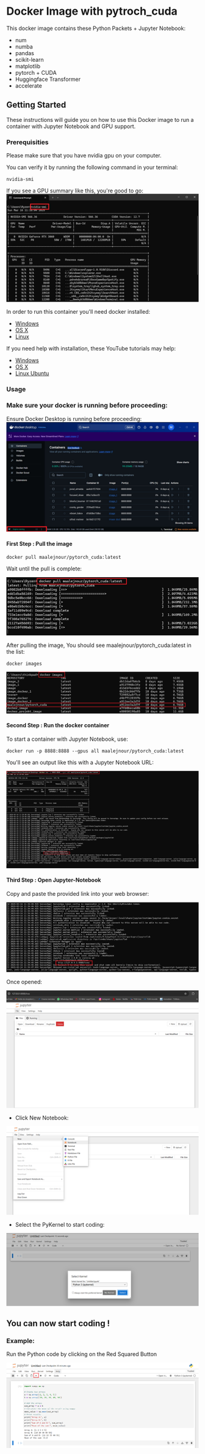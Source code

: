 
# Docker Image with pytroch_cuda
This docker image contains these Python Packets + Jupyter Notebook: 
- num
- numba
- pandas
- scikit-learn
- matplotlib
- pytorch + CUDA 
- Huggingface Transformer
- accelerate

## Getting Started

These instructions will guide you on how to use this Docker image to run a container with Jupyter Notebook and GPU support.

### Prerequisities

Please make sure that you have nvidia gpu on your computer.

You can verify it by running the following command in your terminal: 
```shell
nvidia-smi
```
If you see a GPU summary like this, you're good to go: 
<img src="https://github.com/MAALEJNour/pytroch_cuda/blob/7e32375b3212852a10d20e893e911c973696162f/cloud_setup_1.jpg" > 

In order to run this container you'll need docker installed: 

* [Windows](https://docs.docker.com/desktop/setup/install/windows-install/)
* [OS X](https://docs.docker.com/desktop/setup/install/mac-install/)
* [Linux](https://docs.docker.com/desktop/setup/install/linux/)
  
If you need help with installation, these YouTube tutorials may help:

* [Windows](https://www.youtube.com/watch?v=-EXlfSsP49A)
* [OS X](https://www.youtube.com/watch?v=-EXlfSsP49A)
* [Linux Ubuntu](https://www.youtube.com/watch?v=cqbh-RneBlk)
### Usage
### Make sure your docker is running before proceeding: 

Ensure Docker Desktop is running before proceeding:
<img src="https://github.com/MAALEJNour/pytroch_cuda/blob/7e32375b3212852a10d20e893e911c973696162f/cloud_setup_3.jpg"> 

#### First Step : Pull the image 

```shell
docker pull maalejnour/pytorch_cuda:latest
```
Wait until the pull is complete: 

<img src="https://github.com/MAALEJNour/pytroch_cuda/blob/7e32375b3212852a10d20e893e911c973696162f/cloud_setup_4.png"> 

After pulling the image, You should see maalejnour/pytorch_cuda:latest in the list:

```shell
docker images
```
<img src="https://github.com/MAALEJNour/pytroch_cuda/blob/7e32375b3212852a10d20e893e911c973696162f/cloud_setup_5.png" > 

#### Second Step : Run the docker container 

To start a container with Jupyter Notebook, use:
```shell
docker run -p 8888:8888 --gpus all maalejnour/pytorch_cuda:latest
```
You'll see an output like this with a Jupyter Notebook URL:

<img src="https://github.com/MAALEJNour/pytroch_cuda/blob/9e4b68c4b935121fc9e098390d0cd16738721971/cloud_setup_8.jpg" > 

#### Third Step : Open Jupyter-Notebook

Copy and paste the provided link into your web browser:

<img src = "cloud_setup_6.png" > 


Once opened: 

<img src= "https://github.com/MAALEJNour/pytroch_cuda/blob/c734a251f64531e47f85085cf7e98a3dd23d0a7e/Screenshot%202025-03-16%20135721.png">

* Click New Notebook: 

<img src= "https://github.com/MAALEJNour/pytroch_cuda/blob/4e15183e2365e2f06ba0bfca433bac303d1682d2/Screenshot%202025-03-16%20140159.png">

* Select the PyKernel to start coding: 

<img src= "https://github.com/MAALEJNour/pytroch_cuda/blob/51cfb36941e06c7917028dca8709537e7000f6f9/Screenshot%202025-03-16%20140607.png">

## You can now start coding !

### Example: 

Run the Python code by clicking on the Red Squared Button

<img  src= "cloud_setup_10.png"> 
